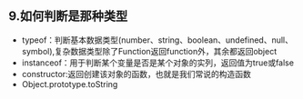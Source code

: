 ## 9.如何判断是那种类型
- typeof：判断基本数据类型(number、string、boolean、undefined、null、symbol),复杂数据类型除了Function返回function外，其余都返回object
- instanceof：用于判断某个变量是否是某个对象的实列，返回值为true或false
- constructor:返回创建该对象的函数，也就是我们常说的构造函数
- Object.prototype.toString